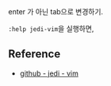 
enter 가 아닌 tab으로 변경하기.

`:help jedi-vim`을 실행하면, 


## Reference

- [github - jedi - vim](https://github.com/davidhalter/jedi-vim)

